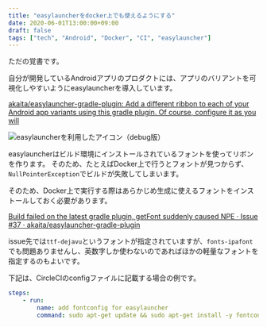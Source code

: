 ```yaml
---
title: "easylauncherをdocker上でも使えるようにする"
date: 2020-06-01T13:00:00+09:00
draft: false
tags: ["tech", "Android", "Docker", "CI", "easylauncher"]
---
```


ただの覚書です。

自分が開発しているAndroidアプリのプロダクトには、アプリのバリアントを可視化しやすいようにeasylauncherを導入しています。

[akaita/easylauncher\-gradle\-plugin: Add a different ribbon to each of your Android app variants using this gradle plugin\. Of course, configure it as you will](https://github.com/akaita/easylauncher-gradle-plugin)

![easylauncherを利用したアイコン（debug版）](/note/image/easy-launcher-use-docker/001.png)

easylauncherはビルド環境にインストールされているフォントを使ってリボンを作ります。
そのため、たとえばDocker上で行うとフォントが見つからず、`NullPointerException`でビルドが失敗してしまいます。

そのため、Docker上で実行する際はあらかじめ生成に使えるフォントをインストールしておく必要があります。

[Build failed on the latest gradle plugin, getFont suddenly caused NPE · Issue \#37 · akaita/easylauncher\-gradle\-plugin](https://github.com/akaita/easylauncher-gradle-plugin/issues/37)

issue先では`ttf-dejavu`というフォントが指定されていますが、`fonts-ipafont`でも問題ありませんし、英数字しか使わないのであればほかの軽量なフォントを指定するのもよいです。

下記は、CircleCIのconfigファイルに記載する場合の例です。

```yml
steps:
    - run:
        name: add fontconfig for easylauncher
        command: sudo apt-get update && sudo apt-get install -y fontconfig fonts-ipafont
```


